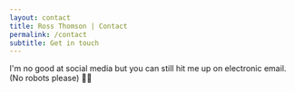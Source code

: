 ```yaml
---
layout: contact
title: Ross Thomson | Contact
permalink: /contact
subtitle: Get in touch
---
```

I'm no good at social media but you can still hit me up on electronic email.
<br>(No robots please) 🤖❌